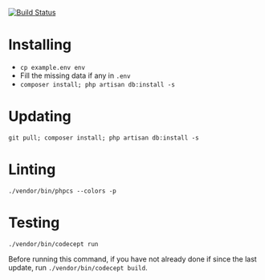 [![Build Status](https://api.shippable.com/projects/54a71363d46935d5fbc15ac1/badge?branchName=master)](https://app.shippable.com/projects/54a71363d46935d5fbc15ac1/builds/latest)

# Installing

 - `cp example.env env`
 - Fill the missing data if any in `.env`
 - `composer install; php artisan db:install -s`

# Updating

`git pull; composer install; php artisan db:install -s`

# Linting

`./vendor/bin/phpcs --colors -p`

# Testing

`./vendor/bin/codecept run`

Before running this command, if you have not already done if since the last update, run `./vendor/bin/codecept build`.
